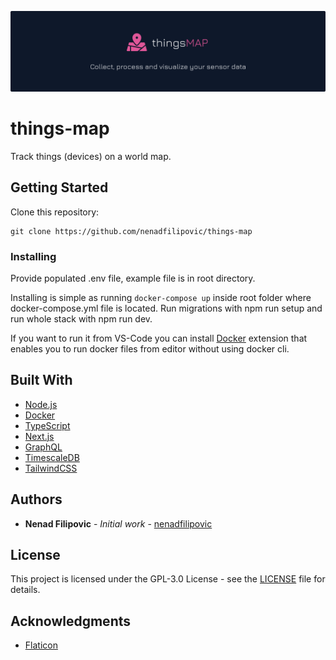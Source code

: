 ![things-map](<image.svg>)

# things-map

Track things (devices) on a world map. 

## Getting Started

Clone this repository:

```
git clone https://github.com/nenadfilipovic/things-map
```

### Installing

Provide populated .env file, example file is in root directory.

Installing is simple as running `docker-compose up` inside root folder where docker-compose.yml file is located. Run migrations with npm run setup and run whole stack with npm run dev.

If you want to run it from VS-Code you can install [Docker](https://marketplace.visualstudio.com/items?itemName=ms-azuretools.vscode-docker) extension that enables you to run docker files from editor without using docker cli.

## Built With

- [Node.js](https://nodejs.org/en/)
- [Docker](https://www.docker.com/)
- [TypeScript](https://www.typescriptlang.org/)
- [Next.js](https://nextjs.org/)
- [GraphQL](https://graphql.org/)
- [TimescaleDB](https://www.timescale.com/)
- [TailwindCSS](https://tailwindcss.com/)

## Authors

- **Nenad Filipovic** - _Initial work_ - [nenadfilipovic](https://github.com/nenadfilipovic)

## License

This project is licensed under the GPL-3.0 License - see the [LICENSE](LICENSE) file for details.

## Acknowledgments

- [Flaticon](https://www.flaticon.com/)
